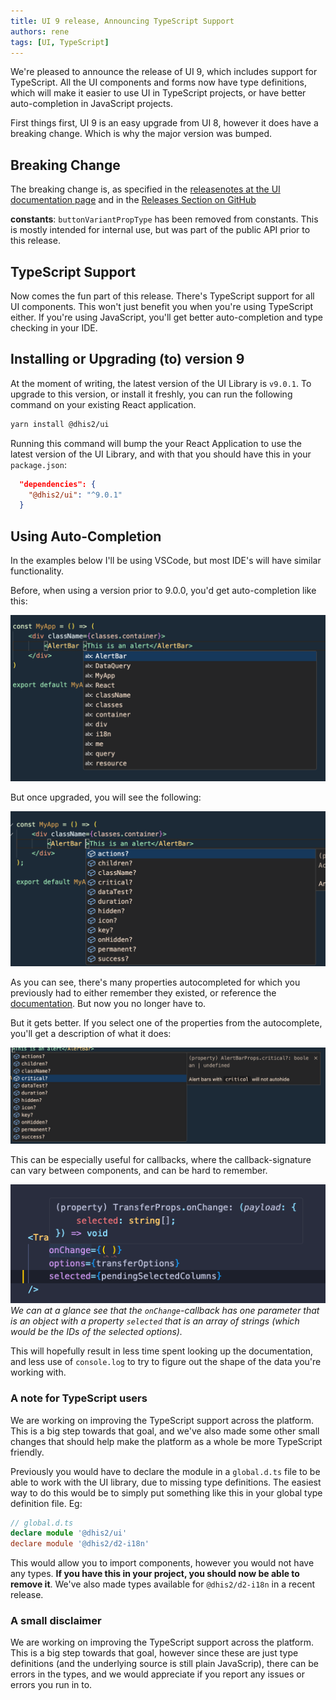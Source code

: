 ```yaml
---
title: UI 9 release, Announcing TypeScript Support
authors: rene
tags: [UI, TypeScript]
---
```


We're pleased to announce the release of UI 9, which includes support for TypeScript. All the UI components and forms now have type definitions, which will make it easier to use UI in TypeScript projects, or have better auto-completion in JavaScript projects.

<!--truncate-->

First things first, UI 9 is an easy upgrade from UI 8, however it does have a breaking change. Which is why the major version was bumped. 

## Breaking Change
The breaking change is, as specified in the [releasenotes at the UI documentation page](https://ui.dhis2.nu/package/changelog#breaking-changes) and in the [Releases Section on GitHub](https://github.com/dhis2/ui/releases/tag/v9.0.0)

**constants**: `buttonVariantPropType` has been removed from constants. This is mostly intended for internal use, but was part of the public API prior to this release.

## TypeScript Support
Now comes the fun part of this release. There's TypeScript support for all UI components. This won't just benefit you when you're using TypeScript either. If you're using JavaScript, you'll get better auto-completion and type checking in your IDE.

## Installing or Upgrading (to) version 9
At the moment of writing, the latest version of the UI Library is `v9.0.1`. To upgrade to this version, or install it freshly, you can run the following command on your existing React application.

```bash
yarn install @dhis2/ui
```

Running this command will bump the your React Application to use the latest version of the UI Library, and with that you should have this in your `package.json`:

```json
  "dependencies": {
    "@dhis2/ui": "^9.0.1"
  }
```

## Using Auto-Completion
In the examples below I'll be using VSCode, but most IDE's will have similar functionality.

Before, when using a version prior to 9.0.0, you'd get auto-completion like this:

![Auto-Completion without TypeScript](./ui8.png)

But once upgraded, you will see the following:

![Auto-Completion with TypeScript](./ui9.png)

As you can see, there's many properties autocompleted for which you previously had to either remember they existed, or reference the [documentation](https://ui.dhis2.nu/). But now you no longer have to. 

But it gets better. If you select one of the properties from the autocomplete, you'll get a description of what it does:

![Auto-Completion showing details for selected component](./autocomplete-details.png)

This can be especially useful for callbacks, where the callback-signature can vary between components, and can be hard to remember. 

![Auto-completion showing signature of onChange callback](callback-signature.png)
*We can at a glance see that the `onChange`-callback has one parameter that is an object with a property `selected` that is an array of strings (which would be the IDs of the selected options).*



This will hopefully result in less time spent looking up the documentation, and less use of `console.log` to try to figure out the shape of the data you're working with.


### A note for TypeScript users

We are working on improving the TypeScript support across the platform. This is a big step towards that goal, and we've also made some other small changes that should help make the platform as a whole be more TypeScript friendly.

Previously you would have to declare the module in a `global.d.ts` file to be able to work with the UI library, due to missing type definitions.
The easiest way to do this would be to simply put something like this in your global type definition file. Eg: 
```ts
// global.d.ts
declare module '@dhis2/ui'
declare module '@dhis2/d2-i18n'
```
This would allow you to import components, however you would not have any types. **If you have this in your project, you should now be able to remove it**. We've also made types available for `@dhis2/d2-i18n` in a recent release. 


### A small disclaimer

We are working on improving the TypeScript support across the platform. This is a big step towards that goal, however since these are just type definitions (and the underlying source is still plain JavaScrip), there can be errors in the types, and we would appreciate if you report any issues or errors you run in to.
